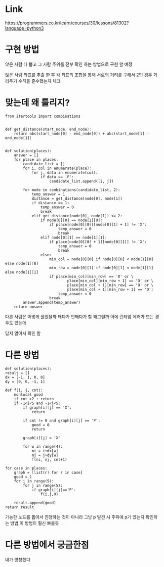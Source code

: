 # Link

https://programmers.co.kr/learn/courses/30/lessons/81302?language=python3

# 구현 방법

앉은 사람 다 뽑고 그 사람 주위를 전부 확인 하는 방법으로 구현 할 예정

앉은 사람 좌표를 추출 한 후 각 좌표의 조합을 통해 서로의 거리를 구해서 2인 경우 거리두기 수칙을 준수했는지 체크

# 맞는데 왜 틀리지?

    from itertools import combinations
    
    
    def get_distance(start_node, end_node):
        return abs(start_node[0] - end_node[0]) + abs(start_node[1] - end_node[1])
    
    
    def solution(places):
        answer = []
        for place in places:
            candidate_list = []
            for i, col in enumerate(place):
                for j, data in enumerate(col):
                    if data == 'P':
                        candidate_list.append([i, j])
    
            for node in combinations(candidate_list, 2):
                temp_answer = 1
                distance = get_distance(node[0], node[1])
                if distance == 1:
                    temp_answer = 0
                    break
                elif get_distance(node[0], node[1]) <= 2:
                    if node[0][0] == node[1][0]:
                        if place[node[0][0]][node[0][1] + 1] != 'X':
                            temp_answer = 0
                            break
                    elif node[0][1] == node[1][1]:
                        if place[node[0][0] + 1][node[0][1]] != 'X':
                            temp_answer = 0
                            break
                    else:
                        min_col = node[0][0] if node[0][0] < node[1][0] else node[1][0]
                        min_row = node[0][1] if node[0][1] < node[1][1] else node[1][1]
                        if place[min_col][min_row] == 'O' or \
                                place[min_col][min_row + 1] == 'O' or \
                                place[min_col + 1][min_row] == 'O' or \
                                place[min_col + 1][min_row + 1] == 'O':
                            temp_answer = 0
                        break
            answer.append(temp_answer)
        return answer

다른 사람은 어떻게 풀었을까 돼다가 안돼다가 함 왜그럴까 아에 런타임 에러가 뜨는 경우도 있는데

답지 열어서 확인 함

# 다른 방법

    def solution(places):
    result = []
    dx = [-1, 1, 0, 0]
    dy = [0, 0, -1, 1]

    def f(i, j, cnt):
        nonlocal good
        if cnt >2 : return
        if -1<i<5 and -1<j<5:
            if graph[i][j] == 'X':
                return

            if cnt != 0 and graph[i][j] == 'P':
                good = 0
                return

            graph[i][j] = 'X'

            for w in range(4):
                ni = i+dx[w]
                nj = j+dy[w]
                f(ni, nj, cnt+1)

    for case in places:
        graph = [list(r) for r in case]
        good = 1
        for i in range(5):
            for j in range(5):
                if graph[i][j]=='P':
                    f(i,j,0)

        result.append(good)
    return result

가능한 노드를 뽑아서 진행하는 것이 아니라 그냥 p 발견 시 주위에 p가 있는지 확인하는 방법 이 방법이 훨신 빠를듯

# 다른 방법에서 궁금한점

내가 멍청했다
